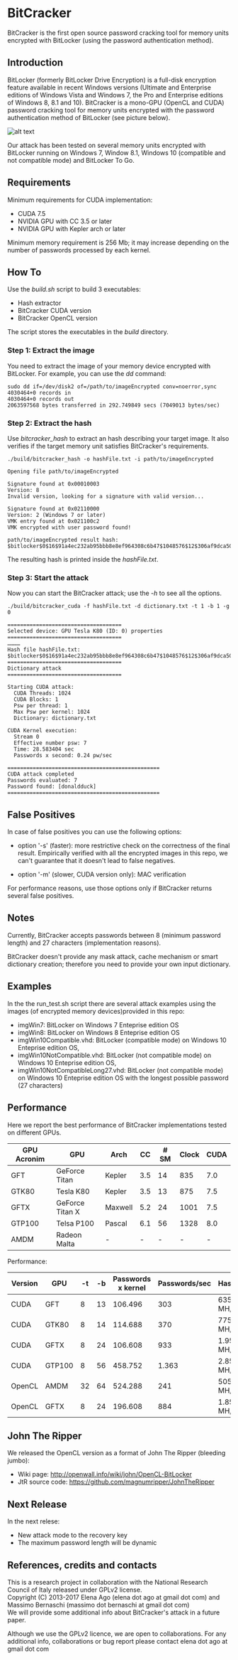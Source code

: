 # BitCracker

BitCracker is the first open source password cracking tool for memory units encrypted with BitLocker (using the password authentication method).

## Introduction

BitLocker (formerly BitLocker Drive Encryption) is a full-disk encryption feature available in recent Windows versions (Ultimate and Enterprise editions of Windows Vista and Windows 7, the Pro and Enterprise editions of Windows 8, 8.1 and 10).
BitCracker is a mono-GPU (OpenCL and CUDA) password cracking tool for memory units encrypted with the password authentication method of BitLocker (see picture below).

![alt text](http://openwall.info/wiki/_media/john/bitcracker_img1.png)

Our attack has been tested on several memory units encrypted with BitLocker running on Windows 7, Window 8.1,  Windows 10 (compatible and not compatible mode) and BitLocker To Go.

## Requirements

Minimum requirements for CUDA implementation:
- CUDA 7.5
- NVIDIA GPU with CC 3.5 or later
- NVIDIA GPU with Kepler arch or later

Minimum memory requirement is 256 Mb; it may increase depending on the number of passwords processed by each kernel.

## How To

Use the *build.sh* script to build 3 executables:

- Hash extractor
- BitCracker CUDA version
- BitCracker OpenCL version

The script stores the executables in the *build* directory.

### Step 1: Extract the image

You need to extract the image of your memory device encrypted with BitLocker.
For example, you can use the *dd* command:

```
sudo dd if=/dev/disk2 of=/path/to/imageEncrypted conv=noerror,sync
4030464+0 records in
4030464+0 records out
2063597568 bytes transferred in 292.749849 secs (7049013 bytes/sec)
```


### Step 2: Extract the hash

Use *bitcracker_hash* to extract an hash describing your target image. It also verifies if the target memory unit satisfies BitCracker's requirements.

```
./build/bitcracker_hash -o hashFile.txt -i path/to/imageEncrypted

Opening file path/to/imageEncrypted

Signature found at 0x00010003
Version: 8 
Invalid version, looking for a signature with valid version...

Signature found at 0x02110000
Version: 2 (Windows 7 or later)
VMK entry found at 0x021100c2
VMK encrypted with user password found!

path/to/imageEncrypted result hash:
$bitlocker$0$16$91a4ec232ab95bbb8e8ef964308c6b47$1048576$12$306af9dca50fd30103000000$60$00000000000000000000000000000000509aab04f2161082ed6153d6ea8ad51d45c1ae6ae77cdc470789472640f409a1c2ede715ea5a6bbc320e2312
```

The resulting hash is printed inside the *hashFile.txt*.

### Step 3: Start the attack

Now you can start the BitCracker attack; use the *-h* to see all the options.

```
./build/bitcracker_cuda -f hashFile.txt -d dictionary.txt -t 1 -b 1 -g 0

====================================
Selected device: GPU Tesla K80 (ID: 0) properties
====================================
…………
Hash file hashFile.txt: $bitlocker$0$16$91a4ec232ab95bbb8e8ef964308c6b47$1048576$12$306af9dca50fd30103000000$60$00000000000000000000000000000000509aab04f2161082ed6153d6ea8ad51d45c1ae6ae77cdc470789472640f409a1c2ede715ea5a6bbc320e2312 ====================================
Dictionary attack
====================================

Starting CUDA attack:
  CUDA Threads: 1024
  CUDA Blocks: 1
  Psw per thread: 1
  Max Psw per kernel: 1024
  Dictionary: dictionary.txt

CUDA Kernel execution:
  Stream 0
  Effective number psw: 7
  Time: 28.583404 sec
  Passwords x second: 0.24 pw/sec

================================================
CUDA attack completed
Passwords evaluated: 7
Password found: [donaldduck]
================================================
```

## False Positives

In case of false positives you can use the following options:

- option '-s' (faster): more restrictive check on the correctness of the final result. Empirically verified with all the encrypted images in this repo, we can't guarantee that it doesn't lead to false negatives. 

- option '-m' (slower, CUDA version only): MAC verification

For performance reasons, use those options only if BitCracker returns several false positives.

## Notes

Currently, BitCracker accepts passwords between 8 (minimum password length) and 27 characters (implementation reasons).

BitCracker doesn't provide any mask attack, cache mechanism or smart dictionary creation; therefore you need to provide your own input dictionary.

## Examples

In the the run_test.sh script there are several attack examples using the images (of encrypted memory devices)provided in this repo:
* imgWin7: BitLocker on Windows 7 Enteprise edition OS
* imgWin8: BitLocker on Windows 8 Enteprise edition OS
* imgWin10Compatible.vhd: BitLocker (compatible mode) on Windows 10 Enteprise edition OS, 
* imgWin10NotCompatible.vhd: BitLocker (not compatible mode) on Windows 10 Enteprise edition OS, 
* imgWin10NotCompatibleLong27.vhd: BitLocker (not compatible mode) on Windows 10 Enteprise edition OS with the longest possible password (27 characters)

## Performance

Here we report the best performance of BitCracker implementations tested on different GPUs.

| GPU Acronim  |       GPU       | Arch    | CC  | # SM | Clock  | CUDA |
| ------------ | --------------- | ------- | --- | ---- | ------ | ---- |
| GFT          | GeForce Titan   | Kepler  | 3.5 | 14   | 835    | 7.0  |
| GTK80        | Tesla K80       | Kepler  | 3.5 | 13   | 875    | 7.5  |
| GFTX         | GeForce Titan X | Maxwell | 5.2 | 24   | 1001   | 7.5  |
| GTP100       | Telsa P100      | Pascal  | 6.1 | 56   | 1328   | 8.0  |
| AMDM         | Radeon Malta    | -       | -   | -    | -      | -    |

Performance:

| Version  | GPU    | -t  | -b | Passwords x kernel | Passwords/sec | Hash/sec   |
| -------- | ------ | --- | -- | ------------------ | ------------- | ---------- |
| CUDA     | GFT    | 8   | 13 | 106.496            | 303           | 635 MH/s   |
| CUDA     | GTK80  | 8   | 14 | 114.688            | 370           | 775 MH/s   |
| CUDA     | GFTX   | 8   | 24 | 106.608            | 933           | 1.957 MH/s |
| CUDA     | GTP100 | 8   | 56 | 458.752            | 1.363         | 2.858 MH/s |
| OpenCL   | AMDM   | 32  | 64 | 524.288            | 241           | 505 MH/s   |
| OpenCL   | GFTX   | 8   | 24 | 196.608            | 884           | 1.853 MH/s |

## John The Ripper

We released the OpenCL version as a format of John The Ripper (bleeding jumbo):
* Wiki page: http://openwall.info/wiki/john/OpenCL-BitLocker <br />
* JtR source code: https://github.com/magnumripper/JohnTheRipper

## Next Release

In the next relese:
- New attack mode to the recovery key
- The maximum password length will be dynamic


## References, credits and contacts

This is a research project in collaboration with the National Research Council of Italy released under GPLv2 license.<br />
Copyright (C) 2013-2017  Elena Ago (elena dot ago at gmail dot com) and Massimo Bernaschi (massimo dot bernaschi at gmail dot com)<br />
We will provide some additional info about BitCracker's attack in a future paper.

Although we use the GPLv2 licence, we are open to collaborations.
For any additional info, collaborations or bug report please contact elena dot ago at gmail dot com